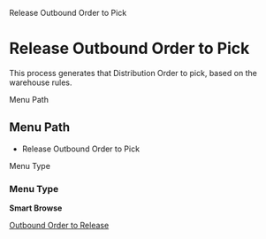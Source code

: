 
Release Outbound Order to Pick
# Release Outbound Order to Pick


This process generates that Distribution Order to pick,   based on the warehouse rules.

Menu Path
## Menu Path



- Release Outbound Order to Pick

Menu Type
### Menu Type

**Smart Browse**


[Outbound Order to Release](../../functional-guide/smart-browse/smart-browse-outbound-order-to-release.md)